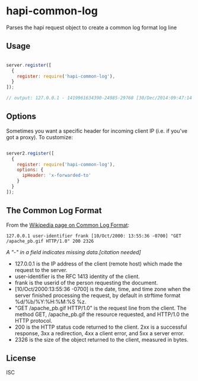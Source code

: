 
# hapi-common-log

Parses the hapi request object to create a common log format log line

## Usage

```js

server.register([
  {
    register: require('hapi-common-log'),
  }
]);

// output: 127.0.0.1 - 1419961634390-24985-29768 [30/Dec/2014:09:47:14 -0800] "GET /static/images/npm-logo.svg HTTP/1.1" 200 -

```

## Options

Sometimes you want a specific header for incoming client IP (i.e. if you've got a proxy). To customize:

```js

server2.register([
  {
    register: require('hapi-common-log'),
    options: {
      ipHeader: 'x-forwarded-to'
    }
  }
]);

```

## The Common Log Format

From the [Wikipedia page on Common Log Format](https://en.wikipedia.org/wiki/Common_Log_Format):

```
127.0.0.1 user-identifier frank [10/Oct/2000: 13:55:36 -0700] "GET /apache_pb.gif HTTP/1.0" 200 2326
```

_A "-" in a field indicates missing data.[citation needed]_

* 127.0.0.1 is the IP address of the client (remote host) which made the request to the server.
* user-identifier is the RFC 1413 identity of the client.
* frank is the userid of the person requesting the document.
* [10/Oct/2000:13:55:36 -0700] is the date, time, and time zone when the server finished processing the request, by default in strftime format %d/%b/%Y:%H:%M:%S %z.
* "GET /apache_pb.gif HTTP/1.0" is the request line from the client. The method GET, /apache_pb.gif the resource requested, and HTTP/1.0 the HTTP protocol.
* 200 is the HTTP status code returned to the client. 2xx is a successful response, 3xx a redirection, 4xx a client error, and 5xx a server error.
* 2326 is the size of the object returned to the client, measured in bytes.

## License

ISC
